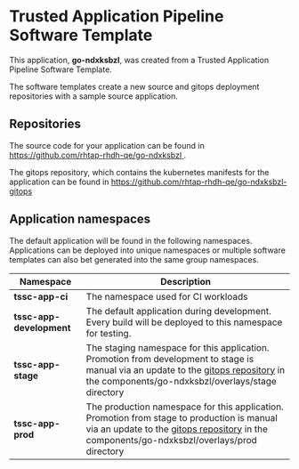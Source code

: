 # Trusted Application Pipeline Software Template

This application, **go-ndxksbzl**, was created from a Trusted Application Pipeline Software Template.

The software templates create a new source and gitops deployment repositories with a sample source application. 

## Repositories

The source code for your application can be found in [https://github.com/rhtap-rhdh-qe/go-ndxksbzl ](https://github.com/rhtap-rhdh-qe/go-ndxksbzl ).
 
The gitops repository, which contains the kubernetes manifests for the application can be found in 
[https://github.com/rhtap-rhdh-qe/go-ndxksbzl-gitops ](https://github.com/rhtap-rhdh-qe/go-ndxksbzl-gitops ) 

## Application namespaces 

The default application will be found in the following namespaces. Applications can be deployed into unique namespaces or multiple software templates can also bet generated into the same group namespaces.  

|  Namespace   |  Description   |  
| -------- | -------- |
| **tssc-app-ci** | The namespace used for CI workloads |
| **tssc-app-development** | The default application during development. Every build will be deployed to this namespace for testing. |
| **tssc-app-stage** | The staging namespace for this application. Promotion from development to stage is manual via an update to the [gitops repository](https://github.com/rhtap-rhdh-qe/go-ndxksbzl-gitops ) in the components/go-ndxksbzl/overlays/stage directory |
| **tssc-app-prod** | The production namespace for this application. Promotion from stage to production is manual via an update to the [gitops repository](https://github.com/rhtap-rhdh-qe/go-ndxksbzl-gitops ) in the components/go-ndxksbzl/overlays/prod directory |